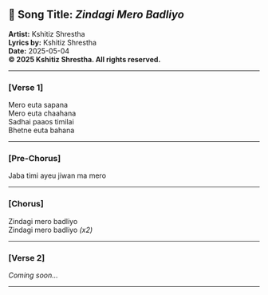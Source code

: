 ## 🎵 Song Title: *Zindagi Mero Badliyo*

**Artist:** Kshitiz Shrestha  
**Lyrics by:** Kshitiz Shrestha  
**Date:** 2025-05-04  
**© 2025 Kshitiz Shrestha. All rights reserved.**

---

### [Verse 1]  
Mero euta sapana  
Mero euta chaahana  
Sadhai paaos timilai  
Bhetne euta bahana  

---

### [Pre-Chorus]  
Jaba timi ayeu jiwan ma mero  

---

### [Chorus]  
Zindagi mero badliyo  
Zindagi mero badliyo  *(x2)*

---

### [Verse 2]  
*Coming soon...*

---
